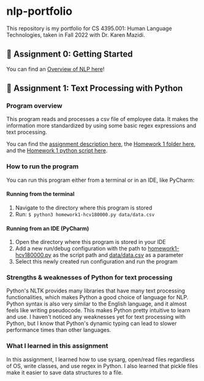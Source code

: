 # nlp-portfolio
This repository is my portfolio for CS 4395.001: Human Language Technologies, taken in Fall 2022 with Dr. Karen Mazidi.

## :seedling: Assignment 0: Getting Started
You can find an [Overview of NLP here](Overview-Of-NLP.pdf)! 

## :speech_balloon: Assignment 1: Text Processing with Python
### Program overview
This program reads and processes a csv file of employee data. It makes the information more standardized by using
some basic regex expressions and text processing.  
  
You can find the [assignment description here](Homework1/portfolio-component-1-instructions.pdf), the
[Homework 1 folder here](Homework1), and the [Homework 1 python script here](Homework1/homework1-hcv180000.py).
### How to run the program
You can run this program either from a terminal or in an IDE, like PyCharm:
#### Running from the terminal
1. Navigate to the directory where this program is stored
2. Run: `$ python3 homework1-hcv180000.py data/data.csv`
#### Running from an IDE (PyCharm)
1. Open the directory where this program is stored in your IDE
2. Add a new run/debug configuration with the path to [homework1-hcv180000.py](Homework1/homework1-hcv180000.py) as 
the script path and [data/data.csv](Homework1/data/data.csv) as a parameter
3. Select this newly created run configuration and run the program
### Strengths & weaknesses of Python for text processing
Python's NLTK provides many libraries that have many text processing functionalities, which makes Python a good choice
of language for NLP. Python syntax is also very similar to the English language, and it almost feels like writing
pseudocode. This makes Python pretty intuitive to learn and use. I haven't noticed any weaknesses yet for text 
processing with Python, but I know that Python's dynamic typing can lead to slower performance times than other
languages.
### What I learned in this assignment
In this assignment, I learned how to use sysarg, open/read files regardless of OS, write classes, and use regex in
Python. I also learned that pickle files make it easier to save data structures to a file. 
